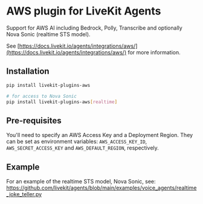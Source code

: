 # AWS plugin for LiveKit Agents

Support for AWS AI including Bedrock, Polly, Transcribe and optionally Nova Sonic (realtime STS model).

See [https://docs.livekit.io/agents/integrations/aws/](https://docs.livekit.io/agents/integrations/aws/) for more information.

## Installation

```bash
pip install livekit-plugins-aws

# for access to Nova Sonic
pip install livekit-plugins-aws[realtime]
```

## Pre-requisites

You'll need to specify an AWS Access Key and a Deployment Region. They can be set as environment variables: `AWS_ACCESS_KEY_ID`, `AWS_SECRET_ACCESS_KEY` and `AWS_DEFAULT_REGION`, respectively.

## Example

For an example of the realtime STS model, Nova Sonic, see: https://github.com/livekit/agents/blob/main/examples/voice_agents/realtime_joke_teller.py
